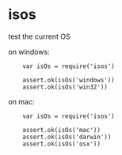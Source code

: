 # isos

test the current OS

on windows:
```
	var isOs = require('isos')

	assert.ok(isOs('windows'))
	assert.ok(isOs('win32'))
```

on mac:
```
	var isOs = require('isos')

	assert.ok(isOs('mac'))
	assert.ok(isOs('darwin'))
	assert.ok(isOs('osx'))
```
